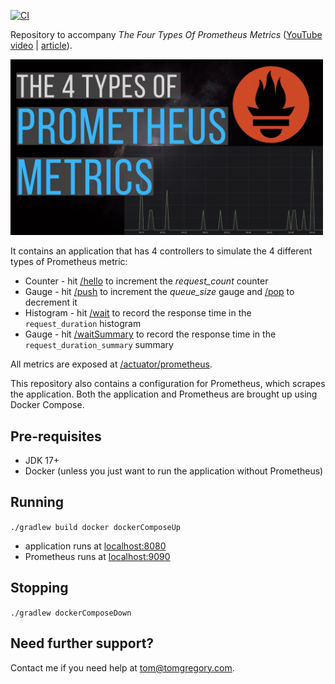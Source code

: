 [![CI](https://github.com/tkgregory/metric-types/actions/workflows/gradle.yml/badge.svg)](https://github.com/tkgregory/metric-types/actions/workflows/gradle.yml)

Repository to accompany *The Four Types Of Prometheus Metrics* ([YouTube video](https://youtu.be/nJMRmhbY5hY) | [article](https://tomgregory.com/the-four-types-of-prometheus-metrics)).

[<img src="The-4-types-of-Prometheus-metrics.png" width="500px"/>](https://tomgregory.com/the-four-types-of-prometheus-metrics)


It contains an application that has 4 controllers to simulate the 4
different types of Prometheus metric:

* Counter - hit [/hello](http://localhost:8080/hello) to increment the *request_count* counter
* Gauge - hit [/push](http://localhost:8080/push) to increment the *queue_size* gauge and [/pop](http://localhost:8080/pop) to decrement it
* Histogram - hit [/wait](http://localhost:8080/wait) to record the response time in the `request_duration` histogram
* Gauge - hit  [/waitSummary](http://localhost:8080/waitSummary) to record the response time in the `request_duration_summary` summary

All metrics are exposed at [/actuator/prometheus](http://localhost:8080/actuator/prometheus).

This repository also contains a configuration for Prometheus, which scrapes the application.
Both the application and Prometheus are brought up using Docker Compose.

## Pre-requisites

* JDK 17+
* Docker (unless you just want to run the application without Prometheus)

## Running

`./gradlew build docker dockerComposeUp`

* application runs at [localhost:8080](http://localhost:8080/actuator/prometheus)
* Prometheus runs at [localhost:9090](http://localhost:9090)

## Stopping

`./gradlew dockerComposeDown`

## Need further support?
Contact me if you need help at tom@tomgregory.com.
